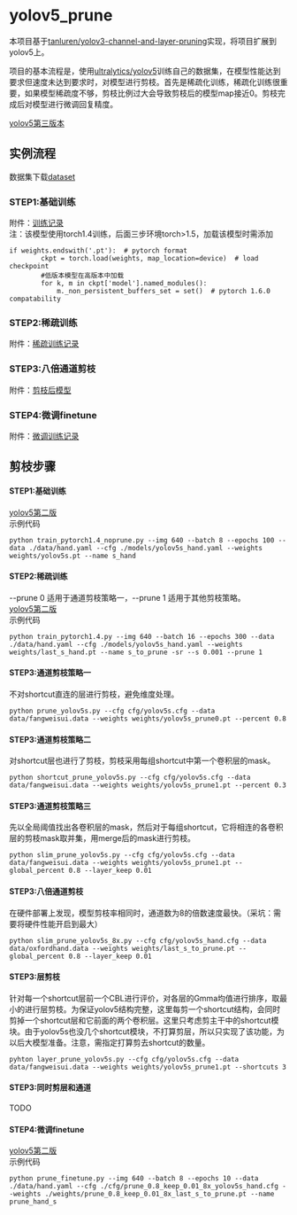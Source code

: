 # yolov5_prune
本项目基于[tanluren/yolov3-channel-and-layer-pruning](https://github.com/tanluren/yolov3-channel-and-layer-pruning)实现，将项目扩展到yolov5上。

项目的基本流程是，使用[ultralytics/yolov5](https://github.com/ultralytics/yolov5)训练自己的数据集，在模型性能达到要求但速度未达到要求时，对模型进行剪枝。首先是稀疏化训练，稀疏化训练很重要，如果模型稀疏度不够，剪枝比例过大会导致剪枝后的模型map接近0。剪枝完成后对模型进行微调回复精度。

[yolov5第三版本](README_v3.md)

## 实例流程
数据集下载[dataset](http://www.robots.ox.ac.uk/~vgg/data/hands/downloads/hand_dataset.tar.gz)<br>
### STEP1:基础训练 
附件：[训练记录](https://drive.google.com/drive/folders/1xHq4m-X5vrrCtIajyMFTO8ClZlxJOjD_?usp=sharing)<br>
注：该模型使用torch1.4训练，后面三步环境torch>1.5，加载该模型时需添加
```
if weights.endswith('.pt'):  # pytorch format
        ckpt = torch.load(weights, map_location=device)  # load checkpoint
        #低版本模型在高版本中加载
        for k, m in ckpt['model'].named_modules():
            m._non_persistent_buffers_set = set()  # pytorch 1.6.0 compatability
```
### STEP2:稀疏训练     
附件：[稀疏训练记录](https://drive.google.com/drive/folders/1XTkS_aTzc9MEGZVtLxMISE2WLIKRv4hT?usp=sharing)<br>
### STEP3:八倍通道剪枝  
附件：[剪枝后模型](https://drive.google.com/drive/folders/1_SPlU2nmy5-TDfL0JsfZqwZxK6pI_Sco?usp=sharing)<br>
### STEP4:微调finetune 
附件：[微调训练记录](https://drive.google.com/drive/folders/1tDPUGEzCPil5mL1MNS_2IY8knqBvaAGu?usp=sharing)<br>

## 剪枝步骤
#### STEP1:基础训练
[yolov5第二版](https://github.com/ZJU-lishuang/yolov5) <br>
示例代码 <br>
```
python train_pytorch1.4_noprune.py --img 640 --batch 8 --epochs 100 --data ./data/hand.yaml --cfg ./models/yolov5s_hand.yaml --weights weights/yolov5s.pt --name s_hand
```

#### STEP2:稀疏训练
--prune 0 适用于通道剪枝策略一，--prune 1 适用于其他剪枝策略。<br>
[yolov5第二版](https://github.com/ZJU-lishuang/yolov5)<br>
示例代码<br>
```
python train_pytorch1.4.py --img 640 --batch 16 --epochs 300 --data ./data/hand.yaml --cfg ./models/yolov5s_hand.yaml --weights weights/last_s_hand.pt --name s_to_prune -sr --s 0.001 --prune 1
```

#### STEP3:通道剪枝策略一
不对shortcut直连的层进行剪枝，避免维度处理。<br>
```
python prune_yolov5s.py --cfg cfg/yolov5s.cfg --data data/fangweisui.data --weights weights/yolov5s_prune0.pt --percent 0.8
```

#### STEP3:通道剪枝策略二
对shortcut层也进行了剪枝，剪枝采用每组shortcut中第一个卷积层的mask。<br>
```
python shortcut_prune_yolov5s.py --cfg cfg/yolov5s.cfg --data data/fangweisui.data --weights weights/yolov5s_prune1.pt --percent 0.3
```

#### STEP3:通道剪枝策略三
先以全局阈值找出各卷积层的mask，然后对于每组shortcut，它将相连的各卷积层的剪枝mask取并集，用merge后的mask进行剪枝。<br>
```
python slim_prune_yolov5s.py --cfg cfg/yolov5s.cfg --data data/fangweisui.data --weights weights/yolov5s_prune1.pt --global_percent 0.8 --layer_keep 0.01
```

#### STEP3:八倍通道剪枝
在硬件部署上发现，模型剪枝率相同时，通道数为8的倍数速度最快。（采坑：需要将硬件性能开启到最大）<br>
```
python slim_prune_yolov5s_8x.py --cfg cfg/yolov5s_hand.cfg --data data/oxfordhand.data --weights weights/last_s_to_prune.pt --global_percent 0.8 --layer_keep 0.01
```

#### STEP3:层剪枝
针对每一个shortcut层前一个CBL进行评价，对各层的Gmma均值进行排序，取最小的进行层剪枝。为保证yolov5结构完整，这里每剪一个shortcut结构，会同时剪掉一个shortcut层和它前面的两个卷积层。这里只考虑剪主干中的shortcut模块。由于yolov5s也没几个shortcut模块，不打算剪层，所以只实现了该功能，为以后大模型准备。注意，需指定打算剪去shortcut的数量。<br>
```
pyhton layer_prune_yolov5s.py --cfg cfg/yolov5s.cfg --data data/fangweisui.data --weights weights/yolov5s_prune1.pt --shortcuts 3
```

#### STEP3:同时剪层和通道
TODO

#### STEP4:微调finetune
[yolov5第二版](https://github.com/ZJU-lishuang/yolov5)<br>
示例代码<br>
```
python prune_finetune.py --img 640 --batch 8 --epochs 10 --data ./data/hand.yaml --cfg ./cfg/prune_0.8_keep_0.01_8x_yolov5s_hand.cfg --weights ./weights/prune_0.8_keep_0.01_8x_last_s_to_prune.pt --name prune_hand_s
```





